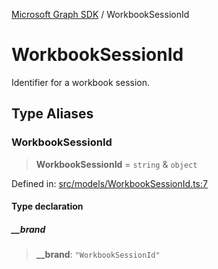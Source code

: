 [Microsoft Graph SDK](README.md) / WorkbookSessionId

# WorkbookSessionId

Identifier for a workbook session.

## Type Aliases

### WorkbookSessionId

> **WorkbookSessionId** = `string` & `object`

Defined in: [src/models/WorkbookSessionId.ts:7](https://github.com/Future-Secure-AI/microsoft-graph/blob/main/src/models/WorkbookSessionId.ts#L7)

#### Type declaration

##### \_\_brand

> **\_\_brand**: `"WorkbookSessionId"`
